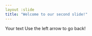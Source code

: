 ```yaml
---
layout :slide
title: "Welcome to our second slide!"
---
```

Your text
Use the left arrow to go back!
